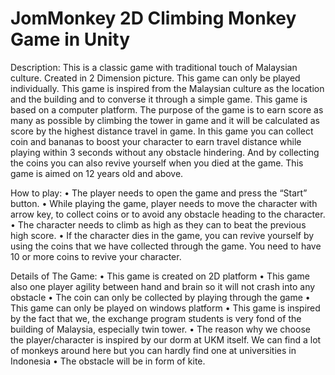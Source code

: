 # JomMonkey 2D Climbing Monkey Game in Unity

Description: This is a classic game with traditional touch of Malaysian culture. Created in 2 Dimension picture. This game can only be played individually. This game is inspired from the Malaysian culture as the location and the building and to converse it through a simple game. This game is based on a computer platform. The purpose of the game is to earn score as many as possible by climbing the tower in game and it will be calculated as score by the highest distance travel in game. In this game you can collect coin and bananas to boost your character to earn travel distance while playing within 3 seconds without any obstacle hindering. And by collecting the coins you can also revive yourself when you died at the game. This game is aimed on 12 years old and above.

How to play:
• The player needs to open the game and press the “Start” button.
•	While playing the game, player needs to move the character with arrow key, to collect coins or to avoid any obstacle heading to the character.
•	The character needs to climb as high as they can to beat the previous high score.
•	If the character dies in the game, you can revive yourself by using the coins that we have collected through the game. You need to have 10 or more coins to         revive your character.
 
Details of The Game:
•	This game is created on 2D platform
•	This game also one player agility between hand and brain so it will not crash into any obstacle
•	The coin can only be collected by playing through the game
•	This game can only be played on windows platform
•	This game is inspired by the fact that we, the exchange program students is very fond of the building of Malaysia, especially twin tower.
•	The reason why we choose the player/character is inspired by our dorm at UKM itself. We can find a lot of monkeys around here but you can hardly find one at         universities in Indonesia
•	The obstacle will be in form of kite.
